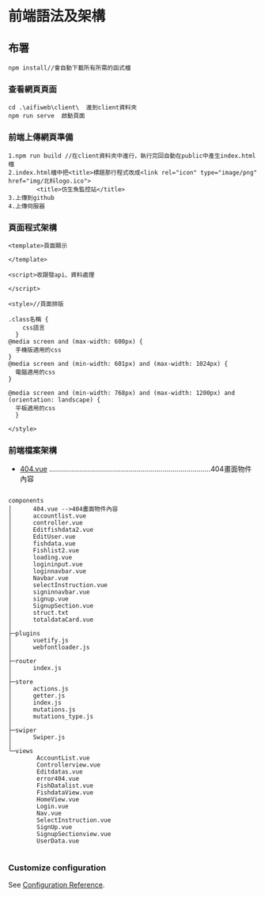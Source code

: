 # 前端語法及架構

## 布署
```
npm install//會自動下載所有所需的函式檔
```

### 查看網頁頁面
```
cd .\aifiweb\client\  進到client資料夾
npm run serve  啟動頁面
```

### 前端上傳網頁準備
```
1.npm run build //在client資料夾中進行，執行完回自動在public中產生index.html檔
2.index.html檔中把<title>標題那行程式改成<link rel="icon" type="image/png" href="img/北科logo.ico">
        <title>仿生魚監控站</title>  
3.上傳到github
4.上傳伺服器
```

### 頁面程式架構
```
<template>頁面顯示
  
</template>

<script>收跟發api、資料處理

</script>

<style>//頁面排版

.class名稱 {
    css語言
  }
@media screen and (max-width: 600px) {
  手機版適用的css
}
@media screen and (min-width: 601px) and (max-width: 1024px) {
  電腦適用的css
}

@media screen and (min-width: 768px) and (max-width: 1200px) and (orientation: landscape) {
  平板適用的css
  }

</style>

```
### 前端檔案架構
- [404.vue](components/404.vue) .................................................................................404畫面物件內容
```

components
│      404.vue -->404畫面物件內容
│      accountlist.vue
│      controller.vue
│      Editfishdata2.vue
│      EditUser.vue
│      fishdata.vue
│      Fishlist2.vue
│      loading.vue
│      logininput.vue
│      loginnavbar.vue
│      Navbar.vue
│      selectInstruction.vue
│      signinnavbar.vue
│      signup.vue
│      SignupSection.vue
│      struct.txt
│      totaldataCard.vue
│      
├─plugins
│      vuetify.js
│      webfontloader.js
│      
├─router
│      index.js
│      
├─store
│      actions.js
│      getter.js
│      index.js
│      mutations.js
│      mutations_type.js
│      
├─swiper
│      Swiper.js
│      
└─views
        AccountList.vue
        Controllerview.vue
        Editdatas.vue
        error404.vue
        FishDatalist.vue
        FishdataView.vue
        HomeView.vue
        Login.vue
        Nav.vue
        SelectInstruction.vue
        SignUp.vue
        SignupSectionview.vue
        UserData.vue


```

### Customize configuration
See [Configuration Reference](https://cli.vuejs.org/config/).
